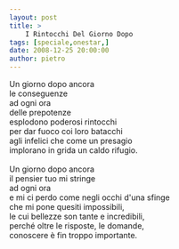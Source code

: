 ```yaml
---
layout: post
title: >
    I Rintocchi Del Giorno Dopo
tags: [speciale,onestar,]
date: 2008-12-25 20:00:00
author: pietro
---
```

Un giorno dopo ancora<br/>le conseguenze<br/>ad ogni ora<br/>delle prepotenze<br/>esplodono poderosi rintocchi<br/>per dar fuoco coi loro batacchi<br/>agli infelici che come un presagio<br/>implorano in grida un caldo rifugio.<br/><br/>Un giorno dopo ancora<br/>il pensier tuo mi stringe<br/>ad ogni ora<br/>e mi ci perdo come negli occhi d'una sfinge<br/>che mi pone quesiti impossibili,<br/>le cui bellezze son tante e incredibili,<br/>perché oltre le risposte, le domande,<br/>conoscere è fin troppo importante.
